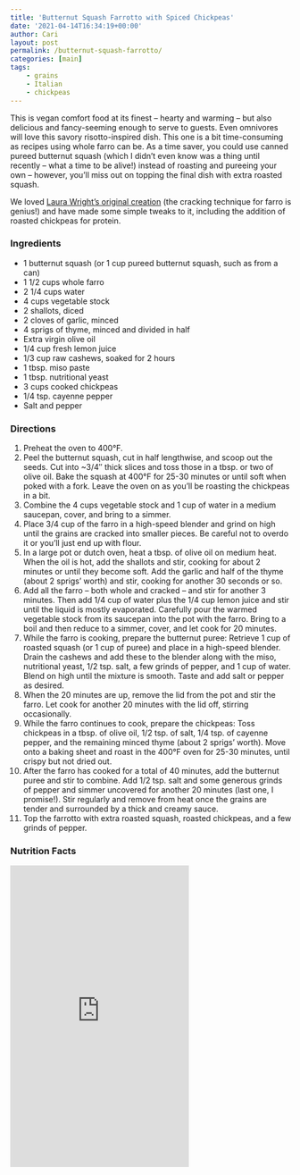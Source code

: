 ```yaml
---
title: 'Butternut Squash Farrotto with Spiced Chickpeas'
date: '2021-04-14T16:34:19+00:00'
author: Cari
layout: post
permalink: /butternut-squash-farrotto/
categories: [main]
tags:
    - grains
    - Italian
    - chickpeas
---
```


This is vegan comfort food at its finest – hearty and warming – but also delicious and fancy-seeming enough to serve to guests. Even omnivores will love this savory risotto-inspired dish. This one is a bit time-consuming as recipes using whole farro can be. As a time saver, you could use canned pureed butternut squash (which I didn’t even know was a thing until recently – what a time to be alive!) instead of roasting and pureeing your own – however, you’ll miss out on topping the final dish with extra roasted squash.

We loved [Laura Wright’s original creation](https://thefirstmess.com/2016/11/23/creamy-vegan-farrotto-butternut-squash-recipe/) (the cracking technique for farro is genius!) and have made some simple tweaks to it, including the addition of roasted chickpeas for protein.

### Ingredients

- 1 butternut squash (or 1 cup pureed butternut squash, such as from a can)
- 1 1/2 cups whole farro
- 2 1/4 cups water
- 4 cups vegetable stock
- 2 shallots, diced
- 2 cloves of garlic, minced
- 4 sprigs of thyme, minced and divided in half
- Extra virgin olive oil
- 1/4 cup fresh lemon juice
- 1/3 cup raw cashews, soaked for 2 hours
- 1 tbsp. miso paste
- 1 tbsp. nutritional yeast
- 3 cups cooked chickpeas
- 1/4 tsp. cayenne pepper
- Salt and pepper

### Directions

1. Preheat the oven to 400°F.
2. Peel the butternut squash, cut in half lengthwise, and scoop out the seeds. Cut into ~3/4″ thick slices and toss those in a tbsp. or two of olive oil. Bake the squash at 400°F for 25-30 minutes or until soft when poked with a fork. Leave the oven on as you’ll be roasting the chickpeas in a bit.
3. Combine the 4 cups vegetable stock and 1 cup of water in a medium saucepan, cover, and bring to a simmer.
4. Place 3/4 cup of the farro in a high-speed blender and grind on high until the grains are cracked into smaller pieces. Be careful not to overdo it or you’ll just end up with flour.
5. In a large pot or dutch oven, heat a tbsp. of olive oil on medium heat. When the oil is hot, add the shallots and stir, cooking for about 2 minutes or until they become soft. Add the garlic and half of the thyme (about 2 sprigs’ worth) and stir, cooking for another 30 seconds or so.
6. Add all the farro – both whole and cracked – and stir for another 3 minutes. Then add 1/4 cup of water plus the 1/4 cup lemon juice and stir until the liquid is mostly evaporated. Carefully pour the warmed vegetable stock from its saucepan into the pot with the farro. Bring to a boil and then reduce to a simmer, cover, and let cook for 20 minutes.
7. While the farro is cooking, prepare the butternut puree: Retrieve 1 cup of roasted squash (or 1 cup of puree) and place in a high-speed blender. Drain the cashews and add these to the blender along with the miso, nutritional yeast, 1/2 tsp. salt, a few grinds of pepper, and 1 cup of water. Blend on high until the mixture is smooth. Taste and add salt or pepper as desired.
8. When the 20 minutes are up, remove the lid from the pot and stir the farro. Let cook for another 20 minutes with the lid off, stirring occasionally.
9. While the farro continues to cook, prepare the chickpeas: Toss chickpeas in a tbsp. of olive oil, 1/2 tsp. of salt, 1/4 tsp. of cayenne pepper, and the remaining minced thyme (about 2 sprigs’ worth). Move onto a baking sheet and roast in the 400°F oven for 25-30 minutes, until crispy but not dried out.
10. After the farro has cooked for a total of 40 minutes, add the butternut puree and stir to combine. Add 1/2 tsp. salt and some generous grinds of pepper and simmer uncovered for another 20 minutes (last one, I promise!). Stir regularly and remove from heat once the grains are tender and surrounded by a thick and creamy sauce.
11. Top the farrotto with extra roasted squash, roasted chickpeas, and a few grinds of pepper.

<h3> Nutrition Facts </h3>

<iframe title="CRONOMETER.com" width="320" height="540" src="https://cronometer.com/facts.html?food=31143977&measure=86001214&labelType=AMERICAN_2016" frameborder="0"></iframe>
